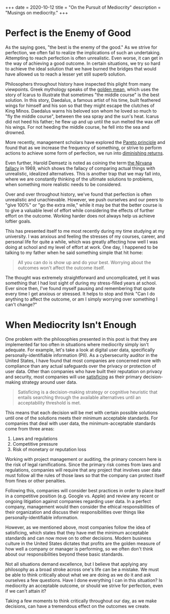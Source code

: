 +++
date = 2020-10-12
title = "On the Pursuit of Mediocrity"
description = "Musings on mediocrity."
+++

# Perfect is the Enemy of Good

As the saying goes, "the best is the enemy of the good." As we strive
for perfection, we often fail to realize the implications of such an
undertaking. Attempting to reach perfection is often unrealistic. Even
worse, it can get in the way of achieving a good outcome. In certain
situations, we try so hard to achieve the ideal solution that we have
burned the bridges that would have allowed us to reach a lesser yet
still superb solution.

Philosophers throughout history have inspected this plight from many
viewpoints. Greek mythology speaks of the [golden
mean](https://en.wikipedia.org/wiki/Golden_mean_(philosophy)), which
uses the story of Icarus to illustrate that sometimes "the middle
course" is the best solution. In this story, Daedalus, a famous artist
of his time, built feathered wings for himself and his son so that they
might escape the clutches of King Minos. Daedalus warns his beloved son
whom he loved so much to "fly the middle course", between the sea
spray and the sun's heat. Icarus did not heed his father; he flew up
and up until the sun melted the wax off his wings. For not heeding the
middle course, he fell into the sea and drowned.

More recently, management scholars have explored the [Pareto
principle](https://en.wikipedia.org/wiki/Pareto_principle) and found
that as we increase the frequency of something, or strive to perform
actions to achieve some form of perfection, we run into [diminishing
returns](https://en.wikipedia.org/wiki/Diminishing_returns).

Even further, Harold Demsetz is noted as coining the term [the Nirvana
fallacy](https://en.wikipedia.org/wiki/Nirvana_fallacy) in 1969, which
shows the fallacy of comparing actual things with unrealistic, idealized
alternatives. This is another trap that we may fall into, where we are
constantly thinking of the ultimate solutions to problems, when
something more realistic needs to be considered.

Over and over throughout history, we've found that perfection is often
unrealistic and unachievable. However, we push ourselves and our peers
to "give 100%" or "go the extra mile," while it may be that the
better course is to give a valuable level of effort while considering
the effects of further effort on the outcome. Working harder does not
always help us achieve loftier goals.

This has presented itself to me most recently during my time studying at
my university. I was anxious and feeling the stresses of my courses,
career, and personal life for quite a while, which was greatly affecting
how well I was doing at school and my level of effort at work. One day,
I happened to be talking to my father when he said something simple that
hit home:

> All you can do is show up and do your best. Worrying about the
> outcomes won't affect the outcome itself.

The thought was extremely straightforward and uncomplicated, yet it was
something that I had lost sight of during my stress-filled years at
school. Ever since then, I've found myself pausing and remembering that
quote every time I get anxious or stressed. It helps to stop and think
"Can I do anything to affect the outcome, or am I simply worrying over
something I can't change?"

# When Mediocrity Isn't Enough

One problem with the philosophies presented in this post is that they
are implemented far too often in situations where mediocrity simply
isn't adequate. For example, let's take a look at digital user data,
specifically personally-identifiable information (PII). As a
cybersecurity auditor in the United States, I have found that most
companies are concerned more with compliance than any actual safeguards
over the privacy or protection of user data. Other than companies who
have built their reputation on privacy and security, most companies will
use [satisficing](https://en.wikipedia.org/wiki/Satisficing) as their
primary decision-making strategy around user data.

> Satisficing is a decision-making strategy or cognitive heuristic that
> entails searching through the available alternatives until an
> acceptability threshold is met.

This means that each decision will be met with certain possible
solutions until one of the solutions meets their minimum acceptable
standards. For companies that deal with user data, the
minimum-acceptable standards come from three areas:

1.  Laws and regulations
2.  Competitive pressure
3.  Risk of monetary or reputation loss

Working with project management or auditing, the primary concern here is
the risk of legal ramifications. Since the primary risk comes from laws
and regulations, companies will require that any project that involves
user data must follow all the rules of those laws so that the company
can protect itself from fines or other penalties.

Following this, companies will consider best practices in order to place
itself in a competitive position (e.g. Google vs. Apple) and review any
recent or ongoing litigation against companies regarding user data. In a
perfect company, management would then consider the ethical
responsibilities of their organization and discuss their
responsibilities over things like personally-identifiable information.

However, as we mentioned above, most companies follow the idea of
satisficing, which states that they have met the minimum acceptable
standards and can now move on to other decisions. Modern business
culture in the United States dictates that profits are the golden
measure of how well a company or manager is performing, so we often
don't think about our responsibilities beyond these basic standards.

Not all situations demand excellence, but I believe that applying any
philosophy as a broad stroke across one's life can be a mistake. We
must be able to think critically about what we are doing as we do it and
ask ourselves a few questions. Have I done everything I can in this
situation? Is mediocrity an acceptable outcome, or should we strive for
perfection, even if we can't attain it?

Taking a few moments to think critically throughout our day, as we make
decisions, can have a tremendous effect on the outcomes we create.
